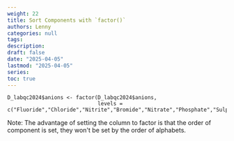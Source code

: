 ```yaml
---
weight: 22
title: Sort Components with `factor()`
authors: Lenny
categories: null
tags: 
description: 
draft: false
date: "2025-04-05"
lastmod: "2025-04-05"
series:
toc: true
---
```



<!--more-->

```
D_labqc2024$anions <- factor(D_labqc2024$anions,
                             levels = c("Fluoride","Chloride","Nitrite","Bromide","Nitrate","Phosphate","Sulphate"))
```

Note:  The advantage of setting the column to factor is that the order of component is set, they won't be set by the order of alphabets.